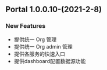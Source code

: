 
## Portal 1.0.0.10-(2021-2-8)
### New Features
* 提供统一 Org 管理
* 提供统一 Org admin 管理
* 提供各服务的快速入口
* 提供dashboard配置数据源功能
